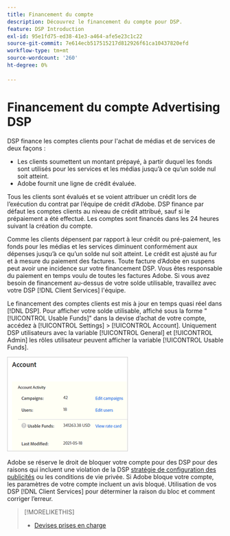 ```yaml
---
title: Financement du compte
description: Découvrez le financement du compte pour DSP.
feature: DSP Introduction
exl-id: 95e1fd75-ed38-41e3-a464-afe5e23c1c22
source-git-commit: 7e614ecb517515217d812926f61ca10437820efd
workflow-type: tm+mt
source-wordcount: '260'
ht-degree: 0%

---
```


# Financement du compte Advertising DSP

DSP finance les comptes clients pour l&#39;achat de médias et de services de deux façons :

* Les clients soumettent un montant prépayé, à partir duquel les fonds sont utilisés pour les services et les médias jusqu’à ce qu’un solde nul soit atteint.
* Adobe fournit une ligne de crédit évaluée.

Tous les clients sont évalués et se voient attribuer un crédit lors de l’exécution du contrat par l’équipe de crédit d’Adobe. DSP finance par défaut les comptes clients au niveau de crédit attribué, sauf si le prépaiement a été effectué. Les comptes sont financés dans les 24 heures suivant la création du compte.

Comme les clients dépensent par rapport à leur crédit ou pré-paiement, les fonds pour les médias et les services diminuent conformément aux dépenses jusqu’à ce qu’un solde nul soit atteint. Le crédit est ajusté au fur et à mesure du paiement des factures. Toute facture d’Adobe en suspens peut avoir une incidence sur votre financement DSP. Vous êtes responsable du paiement en temps voulu de toutes les factures Adobe. Si vous avez besoin de financement au-dessus de votre solde utilisable, travaillez avec votre DSP [!DNL Client Services] l&#39;équipe.

Le financement des comptes clients est mis à jour en temps quasi réel dans [!DNL DSP]. Pour afficher votre solde utilisable, affiché sous la forme &quot;[!UICONTROL Usable Funds]&quot; dans la devise d’achat de votre compte, accédez à [!UICONTROL Settings] > [!UICONTROL Account]. Uniquement DSP utilisateurs avec la variable [!UICONTROL General] et [!UICONTROL Admin] les rôles utilisateur peuvent afficher la variable [!UICONTROL Usable Funds].

![Fonds utilisables pour un compte](/help/dsp/assets/account-usable-funds.png)

Adobe se réserve le droit de bloquer votre compte pour des DSP pour des raisons qui incluent une violation de la DSP [stratégie de configuration des publicités](/help/policies/ad-requirements-policy.md) ou les conditions de vie privée. Si Adobe bloque votre compte, les paramètres de votre compte incluent un avis bloqué. Utilisation de vos DSP [!DNL Client Services] pour déterminer la raison du bloc et comment corriger l’erreur.

>[!MORELIKETHIS]
>
>* [Devises prises en charge](/help/dsp/currency.md)


